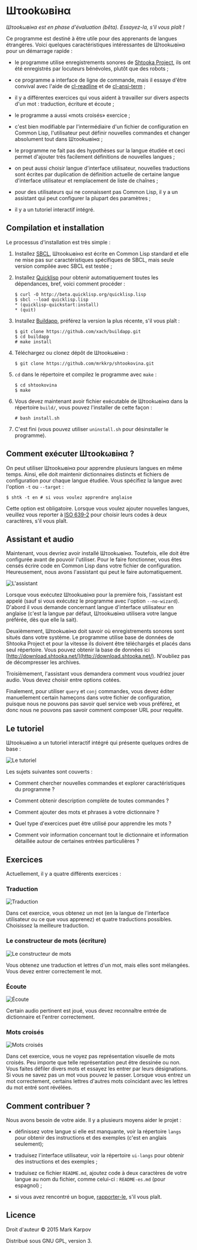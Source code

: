 # Шτookωвiнα

*Шτookωвiнα est en phase d'évaluation (bêta). Essayez-la, s'il vous plaît !*

Ce programme est destiné à être utile pour des apprenants de langues
étrangères. Voici quelques caractéristiques intéressantes de Шτookωвiнα pour
un démarrage rapide :

* le programme utilise enregistrements sonores de
  [Shtooka Project](http://shtooka.net/), ils ont été enregistrés par
  locuteurs bénévoles, plutôt que des robots ;

* ce programme a interface de ligne de commande, mais il essaye d'être
  convival avec l'aide de
  [cl-readline](https://github.com/mrkkrp/cl-readline) et de
  [cl-ansi-term](https://github.com/mrkkrp/cl-ansi-term) ;

* il y a différentes exercices qui vous aident à travailler sur divers
  aspects d'un mot : traduction, écriture et écoute ;

* le programme a aussi «mots croisés» exercice ;

* c'est bien modifiable par l'intermédiaire d'un fichier de configuration en
  Common Lisp, l'utilisateur peut définir nouvelles commandes et changer
  absolument tout dans Шτookωвiнα ;

* le programme ne fait pas des hypothèses sur la langue étudiée et ceci
  permet d'ajouter très facilement définitions de nouvelles langues ;

* on peut aussi choisir langue d'interface utilisateur, nouvelles
  traductions sont écrites par duplication de définition actuelle de
  certaine langue d'interface utilisateur et remplacement de liste de
  chaînes ;

* pour des utilisateurs qui ne connaissent pas Common Lisp, il y a un
  assistant qui peut configurer la plupart des paramètres ;

* il y a un tutoriel interactif intégré.

## Compilation et installation

Le processus d'installation est très simple :

1. Installez [SBCL](http://www.sbcl.org/), Шτookωвiнα est écrite en Common
   Lisp standard et elle ne mise pas sur caractéristiques spécifiques de
   SBCL, mais seule version compilée avec SBCL est testée ;

2. Installez [Quicklisp](http://www.quicklisp.org/) pour obtenir
   automatiquement toutes les dépendances, bref, voici comment procéder :

   ```
   $ curl -O http://beta.quicklisp.org/quicklisp.lisp
   $ sbcl --load quicklisp.lisp
   * (quicklisp-quickstart:install)
   * (quit)
   ```

3. Installez [Buildapp](http://www.xach.com/lisp/buildapp/), préférez la
   version la plus récente, s'il vous plaît :

   ```
   $ git clone https://github.com/xach/buildapp.git
   $ cd buildapp
   # make install
   ```

4. Téléchargez ou clonez dépôt de Шτookωвiнα :

   ```
   $ git clone https://github.com/mrkkrp/shtookovina.git
   ```

5. `cd` dans le répertoire et compilez le programme avec `make` :

   ```
   $ cd shtookovina
   $ make
   ```

6. Vous devez maintenant avoir fichier exécutable de Шτookωвiнα dans la
   répertoire `build/`, vous pouvez l'installer de cette façon :

   ```
   # bash install.sh
   ```

7. C'est fini (vous pouvez utiliser `uninstall.sh` pour désinstaller le
   programme).

## Comment exécuter Шτookωвiнα ?

On peut utiliser Шτookωвiнα pour apprendre plusieurs langues en même
temps. Ainsi, elle doit maintenir dictionnaires distincts et fichiers de
configuration pour chaque langue étudiée. Vous spécifiez la langue avec
l'option `-t` ou `--target` :

```
$ shtk -t en # si vous voulez apprendre anglaise
```

Cette option est obligatoire. Lorsque vous voulez ajouter nouvelles langues,
veuillez vous reporter à
[ISO 639-2](http://www.loc.gov/standards/iso639-2/php/code_list.php) pour
choisir leurs codes à deux caractères, s'il vous plaît.

## Assistant et audio

Maintenant, vous devriez avoir installé Шτookωвiнα. Toutefois, elle doit
être configurée avant de pouvoir l'utiliser. Pour le faire fonctionner, vous
êtes censés écrire code en Common Lisp dans votre fichier de
configuration. Heureusement, nous avons l'assistant qui peut le faire
automatiquement.

![L'assistant](img/wizard.png)

Lorsque vous exécutez Шτookωвiнα pour la première fois, l'assistant est
appelé (sauf si vous exécutez le programme avec l'option
`--no-wizard`). D'abord il vous demande concernant langue d'interface
utilisateur en anglaise (c'est la langue par défaut, Шτookωвiнα utilisera
votre langue préférée, dès que elle la sait).

Deuxièmement, Шτookωвiнα doit savoir où enregistrements sonores sont situés
dans votre système. Le programme utilise base de données de Shtooka Project
et pour la vitesse ils doivent être téléchargés et placés dans seul
répertoire. Vous pouvez obtenir la base de données ici
[http://download.shtooka.net/](http://download.shtooka.net/). N'oubliez pas
de décompresser les archives.

Troisièmement, l'assistant vous demandera comment vous voudriez jouer
audio. Vous devez choisir entre options cotées.

Finalement, pour utiliser `query` et `conj` commandes, vous devez éditer
manuellement certain hameçons dans votre fichier de configuration, puisque
nous ne pouvons pas savoir quel service web vous préférez, et donc nous ne
pouvons pas savoir comment composer URL pour requête.

## Le tutoriel

Шτookωвiнα a un tutoriel interactif intégré qui présente quelques ordres de
base :

![Le tutoriel](img/tutorial.png)

Les sujets suivantes sont couverts :

* Comment chercher nouvelles commandes et explorer caractéristiques du
  programme ?

* Comment obtenir description complète de toutes commandes ?

* Comment ajouter des mots et phrases à votre dictionnaire ?

* Quel type d'exercices puet être utilisé pour apprendre les mots ?

* Comment voir information concernant tout le dictionnaire et information
  détaillée autour de certaines entrées particulières ?

## Exercices

Actuellement, il y a quatre différents exercices :

### Traduction

![Traduction](img/translation.png)

Dans cet exercice, vous obtenez un mot (en la langue de l'interface
utilisateur ou ce que vous apprenez) et quatre traductions
possibles. Choisissez la meilleure traduction.

### Le constructeur de mots (écriture)

![Le constructeur de mots](img/constructor.png)

Vous obtenez une traduction et lettres d'un mot, mais elles sont
mélangées. Vous devez entrer correctement le mot.

### Écoute

![Écoute](img/listening.png)

Certain audio pertinent est joué, vous devez reconnaître entrée de
dictionnaire et l'entrer correctement.

### Mots croisés

![Mots croisés](img/crossword.png)

Dans cet exercice, vous ne voyez pas représentation visuelle de mots
croisés. Peu importe que telle représentation peut être dessinée ou
non. Vous faites défiler divers mots et essayez les entrer par leurs
désignations. Si vous ne savez pas un mot vous pouvez le passer. Lorsque
vous entrez un mot correctement, certains lettres d'autres mots coïncidant
avec les lettres du mot entré sont révélées.

## Comment contribuer ?

Nous avons besoin de votre aide. Il y a plusieurs moyens aider le projet :

* définissez votre langue si elle est manquante, voir la répertoire `langs`
  pour obtenir des instructions et des exemples (c'est en anglais
  seulement);

* traduisez l'interface utilisateur, voir la répertoire `ui-langs` pour
  obtenir des instructions et des exemples ;

* traduisez ce fichier `README.md`, ajoutez code à deux caractères de votre
  langue au nom du fichier, comme celui-ci : `README-es.md` (pour espagnol)
  ;

* si vous avez rencontré un bogue,
  [rapporter-le](https://github.com/mrkkrp/shtookovina/issues), s'il vous
  plaît.

## Licence

Droit d'auteur © 2015 Mark Karpov

Distribué sous GNU GPL, version 3.
